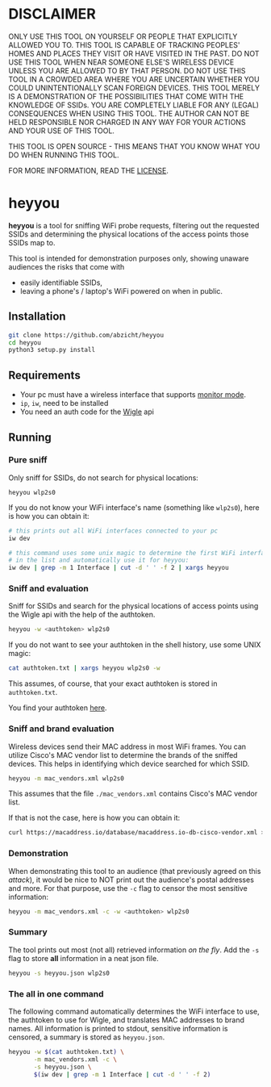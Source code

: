 # DISCLAIMER
ONLY USE THIS TOOL ON YOURSELF OR PEOPLE THAT EXPLICITLY ALLOWED
YOU TO. THIS TOOL IS CAPABLE OF TRACKING PEOPLES' HOMES AND PLACES
THEY VISIT OR HAVE VISITED IN THE PAST.
DO NOT USE THIS TOOL WHEN NEAR SOMEONE ELSE'S WIRELESS DEVICE UNLESS
YOU ARE ALLOWED TO BY THAT PERSON.
DO NOT USE THIS TOOL IN A CROWDED AREA WHERE YOU ARE UNCERTAIN WHETHER
YOU COULD UNINTENTIONALLY SCAN FOREIGN DEVICES.
THIS TOOL MERELY IS A DEMONSTRATION OF THE POSSIBILITIES THAT COME WITH
THE KNOWLEDGE OF SSIDs.
YOU ARE COMPLETELY LIABLE FOR ANY (LEGAL) CONSEQUENCES WHEN USING THIS TOOL.
THE AUTHOR CAN NOT BE HELD RESPONSIBLE NOR CHARGED IN ANY WAY FOR YOUR ACTIONS AND
YOUR USE OF THIS TOOL. 

THIS TOOL IS OPEN SOURCE - THIS MEANS THAT YOU KNOW WHAT YOU DO WHEN RUNNING
THIS TOOL.

FOR MORE INFORMATION, READ THE [LICENSE](./LICENSE).

# heyyou
__heyyou__ is a tool for sniffing WiFi probe requests, filtering out
the requested SSIDs and determining the physical locations of the access points
those SSIDs map to.

This tool is intended for demonstration purposes only, showing unaware audiences the risks
that come with

* easily identifiable SSIDs,
* leaving a phone's / laptop's WiFi powered on when in public.


## Installation

```bash
git clone https://github.com/abzicht/heyyou
cd heyyou
python3 setup.py install
```

## Requirements
* Your pc must have a wireless interface that supports [monitor mode](https://en.wikipedia.org/wiki/Monitor_mode).
* `ip`, `iw`, need to be installed
* You need an auth code for the [Wigle](https://wigle.net) api

## Running

### Pure sniff
Only sniff for SSIDs, do not search for physical locations:

```
heyyou wlp2s0
```

If you do not know your WiFi interface's name (something like `wlp2s0`), here is how you can obtain it:
```bash
# this prints out all WiFi interfaces connected to your pc
iw dev

# this command uses some unix magic to determine the first WiFi interface
# in the list and automatically use it for heyyou:
iw dev | grep -m 1 Interface | cut -d ' ' -f 2 | xargs heyyou
```

### Sniff and evaluation
Sniff for SSIDs and search for the physical locations of access points using the Wigle api with the help
of the authtoken.

```bash
heyyou -w <authtoken> wlp2s0
```

If you do not want to see your authtoken in the shell history, use some UNIX magic:

```bash
cat authtoken.txt | xargs heyyou wlp2s0 -w
```
This assumes, of course, that your exact authtoken is stored in `authtoken.txt`.

You find your authtoken [here](https://wigle.net/account).

### Sniff and brand evaluation
Wireless devices send their MAC address in most WiFi frames. You can utilize Cisco's MAC vendor list to
determine the brands of the sniffed devices. This helps in identifying which device searched for which SSID.

```bash
heyyou -m mac_vendors.xml wlp2s0
```

This assumes that the file `./mac_vendors.xml` contains Cisco's MAC vendor list.

If that is not the case, here is how you can obtain it:

```bash
curl https://macaddress.io/database/macaddress.io-db-cisco-vendor.xml > ./mac_vendors.xml
```

### Demonstration
When demonstrating this tool to an audience (that previously agreed on this _attack_), it would
be nice to NOT print out the audience's postal addresses and more. For that purpose, use the `-c` flag
to censor the most sensitive information:

```bash
heyyou -m mac_vendors.xml -c -w <authtoken> wlp2s0
```

### Summary
The tool prints out most (not all) retrieved information _on the fly_. Add the `-s` flag to store __all__ information
in a neat json file.
```bash
heyyou -s heyyou.json wlp2s0
```

### The all in one command

The following command automatically determines the WiFi interface to use, the authtoken to use for Wigle,
and translates MAC addresses to brand names. All information is printed to stdout, sensitive information
is censored, a summary is stored as `heyyou.json`.
```bash
heyyou -w $(cat authtoken.txt) \
       -m mac_vendors.xml -c \
       -s heyyou.json \
       $(iw dev | grep -m 1 Interface | cut -d ' ' -f 2) 
```
